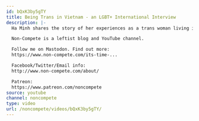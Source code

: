 ```yaml
---
id: bQxK3by5gTY
title: Being Trans in Vietnam - an LGBT+ International Interview
description: |-
  Ha Minh shares the story of her experiences as a trans woman living in Hanoi, Vietnam.

  Non-Compete is a leftist blog and YouTube channel.

  Follow me on Mastodon. Find out more:
  https://www.non-compete.com/its-time-...

  Facebook/Twitter/Email info:
  http://www.non-compete.com/about/

  Patreon:
  https://www.patreon.com/noncompete
source: youtube
channel: noncompete
type: video
url: /noncompete/videos/bQxK3by5gTY/
---
```

